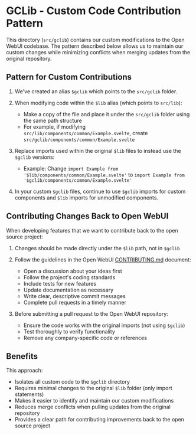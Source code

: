 # GCLib - Custom Code Contribution Pattern

This directory (`src/gclib`) contains our custom modifications to the Open WebUI codebase. The pattern described below allows us to maintain our custom changes while minimizing conflicts when merging updates from the original repository.

## Pattern for Custom Contributions

1. We've created an alias `$gclib` which points to the `src/gclib` folder.

2. When modifying code within the `$lib` alias (which points to `src/lib`):

   - Make a copy of the file and place it under the `src/gclib` folder using the same path structure
   - For example, if modifying `src/lib/components/common/Example.svelte`, create `src/gclib/components/common/Example.svelte`

3. Replace imports used within the original `$lib` files to instead use the `$gclib` versions:

   - Example: Change `import Example from '$lib/components/common/Example.svelte'` to `import Example from '$gclib/components/common/Example.svelte'`

4. In your custom `$gclib` files, continue to use `$gclib` imports for custom components and `$lib` imports for unmodified components.

## Contributing Changes Back to Open WebUI

When developing features that we want to contribute back to the open source project:

1. Changes should be made directly under the `$lib` path, not in `$gclib`

2. Follow the guidelines in the Open WebUI [CONTRIBUTING.md](../../docs/CONTRIBUTING.md) document:
   - Open a discussion about your ideas first
   - Follow the project's coding standards
   - Include tests for new features
   - Update documentation as necessary
   - Write clear, descriptive commit messages
   - Complete pull requests in a timely manner

3. Before submitting a pull request to the Open WebUI repository:
   - Ensure the code works with the original imports (not using `$gclib`)
   - Test thoroughly to verify functionality
   - Remove any company-specific code or references

## Benefits

This approach:

- Isolates all custom code to the `$gclib` directory
- Requires minimal changes to the original `$lib` folder (only import statements)
- Makes it easier to identify and maintain our custom modifications
- Reduces merge conflicts when pulling updates from the original repository
- Provides a clear path for contributing improvements back to the open source project
